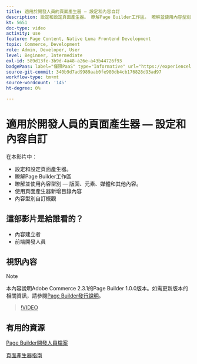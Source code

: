 ```yaml
---
title: 適用於開發人員的頁面產生器 — 設定和內容自訂
description: 設定和設定頁面產生器​。 瞭解Page Builder工作區​。 瞭解並使用內容型別 — 版面、元素、媒體和其他內容​。 使用頁面產生器新增目錄內容。
kt: 5651
doc-type: video
activity: use
feature: Page Content, Native Luma Frontend Development
topic: Commerce, Development
role: Admin, Developer, User
level: Beginner, Intermediate
exl-id: 589d13fe-3b9d-4a48-a26e-a43b44726f93
badgePaas: label="僅限PaaS" type="Informative" url="https://experienceleague.adobe.com/en/docs/commerce/user-guides/product-solutions" tooltip="僅適用於雲端專案(Adobe管理的PaaS基礎結構)和內部部署專案的Adobe Commerce 。"
source-git-commit: 340b9d7ad9989aab0fe980db4cb176828d93ad97
workflow-type: tm+mt
source-wordcount: '145'
ht-degree: 0%

---
```


# 適用於開發人員的頁面產生器 — 設定和內容自訂

在本影片中：

- 設定和設定頁面產生器&#x200B;。
- 瞭解Page Builder工作區&#x200B;
- 瞭解並使用內容型別 — 版面、元素、媒體和其他內容&#x200B;。
- 使用頁面產生器新增目錄內容
- 內容型別自訂概觀

## 這部影片是給誰看的？

- 內容建立者
- 前端開發人員

## 視訊內容

>[!NOTE]
>
>本內容說明Adobe Commerce 2.3.1的Page Builder 1.0.0版本。如需更新版本的相關資訊，請參閱[Page Builder發行說明](https://experienceleague.adobe.com/docs/commerce-admin/page-builder/release-notes.html)。

>[!VIDEO](https://video.tv.adobe.com/v/35710?quality=12&learn=on)

## 有用的資源

[Page Builder開發人員檔案](https://developer.adobe.com/commerce/frontend-core/page-builder/)

[頁面產生器指南](https://experienceleague.adobe.com/docs/commerce-admin/page-builder/introduction.html)
